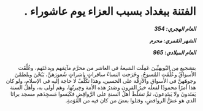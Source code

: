<h1 dir="rtl">الفتنة ببغداد بسبب العزاء يوم عاشوراء .</h1>

<h5 dir="rtl">العام الهجري:  354

الشهر القمري: محرم

العام الميلادي: 965</h5>

<p dir="rtl">بتشجيعٍ مِن البُويهيِّينَ عَمِلَت الشيعةُ في العاشر من محرَّم مآتِمَهم وبِدعَتَهم، وغُلِّقَت الأسواقُ وعُلِّقَت المُسوحُ، وخَرَجت النساءُ سافراتٍ ناشراتٍ شُعورَهنَّ، يَنُحْنَ ويلطمْنَ وجوهَهنَّ في الأسواقِ والأزِقَّة على الحسين، وهذا تكُلُّفٌ لا حاجة إليه في الإسلامِ، ولو كان هذا أمرًا محمودًا لفعله خيرُ القرون وصَدرُ هذه الأمة وخِيرتُها، وهم أولى به، وأهلُ السنة يَقتَدونَ ولا يَبتَدِعونَ، ثمَّ تسَلَّطَ أهلُ السنةِ على الرَّوافِضِ فكَبَسوا مَسجِدَهم مسجد براثا الذي هو عشُّ الروافضِ، وقتلوا بعضَ من كان فيه من القَوَمةِ.</p></br>
